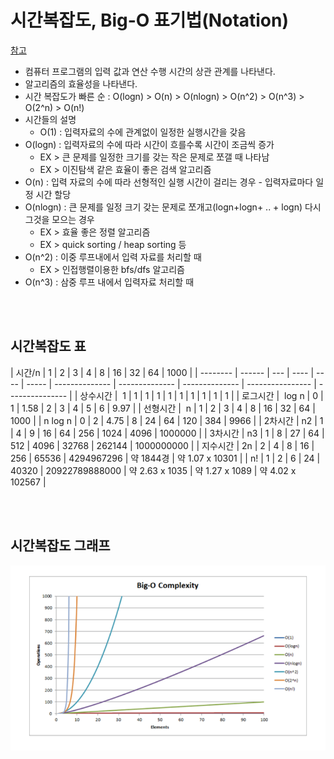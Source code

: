 # 시간복잡도, Big-O 표기법(Notation)

[참고](https://heekim0719.tistory.com/266)

-   컴퓨터 프로그램의 입력 값과 연산 수행 시간의 상관 관계를 나타낸다.
-   알고리즘의 효율성을 나타낸다.
-   시간 복잡도가 빠른 순 : O(logn) > O(n) > O(nlogn) > O(n^2) > O(n^3) > O(2^n) > O(n!)
-   시간들의 설명
    -   O(1) : 입력자료의 수에 관계없이 일정한 실행시간을 갖음
-   O(logn) : 입력자료의 수에 따라 시간이 흐를수록 시간이 조금씩 증가
    -   EX > 큰 문제를 일정한 크기를 갖는 작은 문제로 쪼갤 때 나타남
    -   EX > 이진탐색 같은 효율이 좋은 검색 알고리즘
-   O(n) : 입력 자료의 수에 따라 선형적인 실행 시간이 걸리는 경우 - 입력자료마다 일정 시간 할당
-   O(nlogn) : 큰 문제를 일정 크기 갖는 문제로 쪼개고(logn+logn+ .. + logn) 다시 그것을 모으는 경우
    -   EX > 효율 좋은 정렬 알고리즘
    -   EX > quick sorting / heap sorting 등
-   O(n^2) : 이중 루프내에서 입력 자료를 처리할 때
    -   EX > 인접행렬이용한 bfs/dfs 알고리즘
-   O(n^3) : 삼중 루프 내에서 입력자료 처리할 때

<br /><br />

## **시간복잡도 표**

| 시간/n   | 1      | 2   | 3    | 4    | 8     | 16             | 32             | 64             | 1000             |
| -------- | ------ | --- | ---- | ---- | ----- | -------------- | -------------- | -------------- | ---------------- | --------------- |
| 상수시간 |  1     | 1   | 1    | 1    | 1     | 1              | 1              | 1              | 1                | 1               |
| 로그시간 |  log n | 0   | 1    | 1.58 | 2     | 3              | 4              | 5              | 6                | 9.97            |
| 선형시간 |  n     | 1   | 2    | 3    | 4     | 8              | 16             | 32             | 64               | 1000            |
| n log n  | 0      | 2   | 4.75 | 8    | 24    | 64             | 120            | 384            | 9966             |
| 2차시간  | n2     | 1   | 4    | 9    | 16    | 64             | 256            | 1024           | 4096             | 1000000         |
| 3차시간  | n3     | 1   | 8    | 27   | 64    | 512            | 4096           | 32768          | 262144           | 1000000000      |
| 지수시간 | 2n     | 2   | 4    | 8    | 16    | 256            | 65536          | 4294967296     | 약 1844경        | 약 1.07 x 10301 |
| n!       | 1      | 2   | 6    | 24   | 40320 | 20922789888000 | 약 2.63 x 1035 | 약 1.27 x 1089 | 약 4.02 x 102567 |

<br /><br />

## 시간복잡도 그래프

<img src="../../../assets/bigO.png" width=600>
